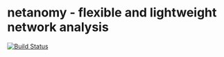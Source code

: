 netanomy - flexible and lightweight network analysis
==============

[![Build Status](https://travis-ci.org/DanoPrat/netscan_master.png)](https://travis-ci.org/DanoPrat/netanomy)